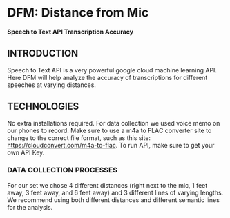 # DFM: Distance from Mic 
**Speech to Text API Transcription Accuracy**

## INTRODUCTION
Speech to Text API is a very powerful google cloud machine learning API. Here DFM will help analyze the accuracy of transcriptions for different speeches at varying distances. 

## TECHNOLOGIES
No extra installations required. For data collection we used voice memo on our phones to record. 
Make sure to use a m4a to FLAC converter site to change to the correct file format, such as this site: https://cloudconvert.com/m4a-to-flac.
To run API, make sure to get your own API Key. 

### DATA COLLECTION PROCESSES
For our set we chose 4 different distances (right next to the mic, 1 feet away, 3 feet away, and 6 feet away) and 3 different lines of varying lengths. We recommend using both different distances and different semantic lines for the analysis.
